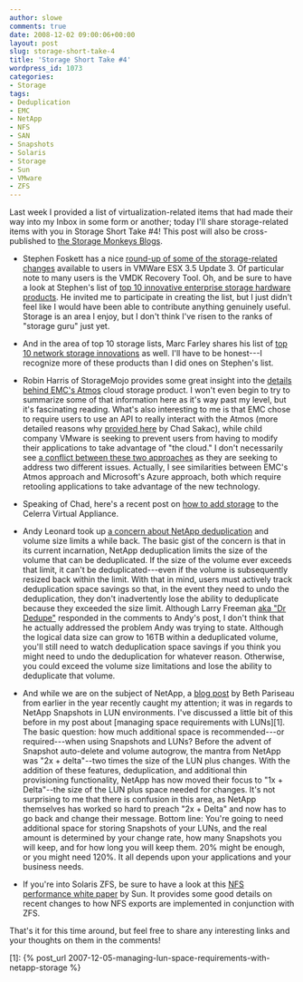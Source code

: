 ```yaml
---
author: slowe
comments: true
date: 2008-12-02 09:00:06+00:00
layout: post
slug: storage-short-take-4
title: 'Storage Short Take #4'
wordpress_id: 1073
categories:
- Storage
tags:
- Deduplication
- EMC
- NetApp
- NFS
- SAN
- Snapshots
- Solaris
- Storage
- Sun
- VMware
- ZFS
---
```


Last week I provided a list of virtualization-related items that had made their way into my Inbox in some form or another; today I'll share storage-related items with you in Storage Short Take #4! This post will also be cross-published to [the Storage Monkeys Blogs](http://blogs.storagemonkeys.com/).

* Stephen Foskett has a nice [round-up of some of the storage-related changes](http://blog.fosketts.net/2008/11/07/storage-vmware-esx-update-3/) available to users in VMWare ESX 3.5 Update 3. Of particular note to many users is the VMDK Recovery Tool. Oh, and be sure to have a look at Stephen's list of [top 10 innovative enterprise storage hardware products](http://blog.fosketts.net/2008/11/15/top-ten-storage-hardware/). He invited me to participate in creating the list, but I just didn't feel like I would have been able to contribute anything genuinely useful. Storage is an area I enjoy, but I don't think I've risen to the ranks of "storage guru" just yet.

* And in the area of top 10 storage lists, Marc Farley shares his list of [top 10 network storage innovations](http://www.storagerap.com/2008/11/top-10-storage-innovations.html) as well. I'll have to be honest---I recognize more of these products than I did ones on Stephen's list.

* Robin Harris of StorageMojo provides some great insight into the [details behind EMC's Atmos](http://storagemojo.com/2008/11/12/the-computer-science-behind-emcs-cloud-storage/) cloud storage product. I won't even begin to try to summarize some of that information here as it's way past my level, but it's fascinating reading. What's also interesting to me is that EMC chose to require users to use an API to really interact with the Atmos (more detailed reasons why [provided here](http://virtualgeek.typepad.com/virtual_geek/2008/11/whats-the-relat.html) by Chad Sakac), while child company VMware is seeking to prevent users from having to modify their applications to take advantage of "the cloud." I don't necessarily see [a conflict between these two approaches](http://blog.fosketts.net/2008/11/10/emc-atmos-vmware-vdc-os-cloud-strategy/) as they are seeking to address two different issues. Actually, I see similarities between EMC's Atmos approach and Microsoft's Azure approach, both which require retooling applications to take advantage of the new technology.

* Speaking of Chad, here's a recent post on [how to add storage](http://virtualgeek.typepad.com/virtual_geek/2008/11/celerra-virtual.html) to the Celerra Virtual Appliance.

* Andy Leonard took up [a concern about NetApp deduplication](http://andyleonard.com/2008/10/08/practical-limits-of-netapp-deduplication/) and volume size limits a while back. The basic gist of the concern is that in its current incarnation, NetApp deduplication limits the size of the volume that can be deduplicated. If the size of the volume ever exceeds that limit, it can't be deduplicated---even if the volume is subsequently resized back within the limit. With that in mind, users must actively track deduplication space savings so that, in the event they need to undo the deduplication, they don't inadvertently lose the ability to deduplicate because they exceeded the size limit. Although Larry Freeman [aka "Dr Dedupe"](http://blogs.netapp.com/drdedupe/) responded in the comments to Andy's post, I don't think that he actually addressed the problem Andy was trying to state. Although the logical data size can grow to 16TB within a deduplicated volume, you'll still need to watch deduplication space savings if you think you might need to undo the deduplication for whatever reason. Otherwise, you could exceed the volume size limitations and lose the ability to deduplicate that volume.

* And while we are on the subject of NetApp, a [blog post](http://storage.blogs.techtarget.com/2008/03/19/user-response-about-netapp-and-fc-lun-snapshots/) by Beth Pariseau from earlier in the year recently caught my attention; it was in regards to NetApp Snapshots in LUN environments. I've discussed a little bit of this before in my post about [managing space requirements with LUNs][1]. The basic question: how much additional space is recommended---or required---when using Snapshots and LUNs? Before the advent of Snapshot auto-delete and volume autogrow, the mantra from NetApp was "2x + delta"--two times the size of the LUN plus changes. With the addition of these features, deduplication, and additional thin provisioning functionality, NetApp has now moved their focus to "1x + Delta"--the size of the LUN plus space needed for changes. It's not surprising to me that there is confusion in this area, as NetApp themselves has worked so hard to preach "2x + Delta" and now has to go back and change their message. Bottom line: You're going to need additional space for storing Snapshots of your LUNs, and the real amount is determined by your change rate, how many Snapshots you will keep, and for how long you will keep them. 20% might be enough, or you might need 120%. It all depends upon your applications and your business needs.

* If you're into Solaris ZFS, be sure to have a look at this [NFS performance white paper](http://developers.sun.com/solaris/articles/nfs_zfs.html) by Sun. It provides some good details on recent changes to how NFS exports are implemented in conjunction with ZFS.

That's it for this time around, but feel free to share any interesting links and your thoughts on them in the comments!

[1]: {% post_url 2007-12-05-managing-lun-space-requirements-with-netapp-storage %}

